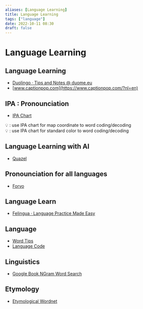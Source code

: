 ```yaml
---
aliases: [Language Learning]
title: Language Learning
tags: ["language"]
date: 2022-10-11 08:30
draft: false
---
```


# Language Learning

## Language Learning

- [Duolingo · Tips and Notes @ duome.eu](https://duome.eu/tips/en)
- [www.captionpop.com](https://www.captionpop.com/?nl=en)

## IPA : Pronounciation

- [IPA Chart](https://www.ipachart.com/)

💡 : use IPA chart for map coordinate to word coding/decoding  
💡 : use IPA chart for standard color to word coding/decoding

## Language Learning with AI

- [Quazel](https://talk.quazel.com/chat/try)

## Pronounciation for all languages

- [Forvo](https://forvo.com/)

## Language Learn

- [Felingua · Language Practice Made Easy](https://felingua.com/)


## Language

- [Word Tips](https://word.tips/)
- [Language Code](http://www.lingoes.net/en/translator/langcode.htm)

## Linguistics

- [Google Book NGram Word Search](https://books.google.com/ngrams)

## Etymology

- [Etymological Wordnet](http://etym.org/)